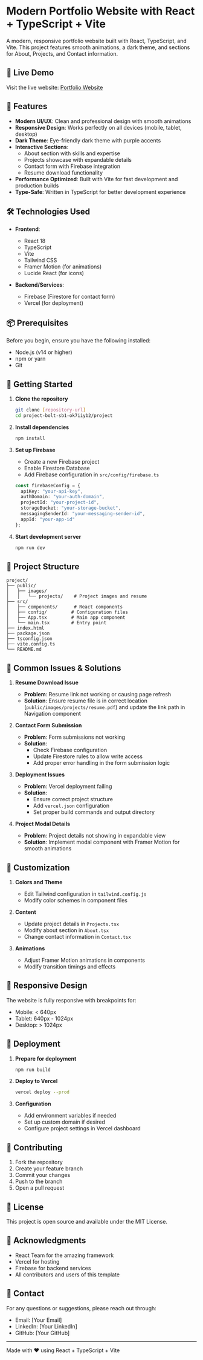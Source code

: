 # Modern Portfolio Website with React + TypeScript + Vite

A modern, responsive portfolio website built with React, TypeScript, and Vite. This project features smooth animations, a dark theme, and sections for About, Projects, and Contact information.

## 🌟 Live Demo
Visit the live website: [Portfolio Website](https://shubham-pzt91cp61-shubhambaghel309s-projects.vercel.app)

## 🚀 Features

- **Modern UI/UX**: Clean and professional design with smooth animations
- **Responsive Design**: Works perfectly on all devices (mobile, tablet, desktop)
- **Dark Theme**: Eye-friendly dark theme with purple accents
- **Interactive Sections**:
  - About section with skills and expertise
  - Projects showcase with expandable details
  - Contact form with Firebase integration
  - Resume download functionality
- **Performance Optimized**: Built with Vite for fast development and production builds
- **Type-Safe**: Written in TypeScript for better development experience

## 🛠️ Technologies Used

- **Frontend**:
  - React 18
  - TypeScript
  - Vite
  - Tailwind CSS
  - Framer Motion (for animations)
  - Lucide React (for icons)

- **Backend/Services**:
  - Firebase (Firestore for contact form)
  - Vercel (for deployment)

## 📦 Prerequisites

Before you begin, ensure you have the following installed:
- Node.js (v14 or higher)
- npm or yarn
- Git

## 🚀 Getting Started

1. **Clone the repository**
   ```bash
   git clone [repository-url]
   cd project-bolt-sb1-ok7iiyb2/project
   ```

2. **Install dependencies**
   ```bash
   npm install
   ```

3. **Set up Firebase**
   - Create a new Firebase project
   - Enable Firestore Database
   - Add Firebase configuration in `src/config/firebase.ts`
   ```typescript
   const firebaseConfig = {
     apiKey: "your-api-key",
     authDomain: "your-auth-domain",
     projectId: "your-project-id",
     storageBucket: "your-storage-bucket",
     messagingSenderId: "your-messaging-sender-id",
     appId: "your-app-id"
   };
   ```

4. **Start development server**
   ```bash
   npm run dev
   ```

## 📁 Project Structure

```
project/
├── public/
│   ├── images/
│   │   └── projects/    # Project images and resume
├── src/
│   ├── components/      # React components
│   ├── config/         # Configuration files
│   ├── App.tsx         # Main app component
│   └── main.tsx        # Entry point
├── index.html
├── package.json
├── tsconfig.json
├── vite.config.ts
└── README.md
```

## 🔧 Common Issues & Solutions

1. **Resume Download Issue**
   - **Problem**: Resume link not working or causing page refresh
   - **Solution**: Ensure resume file is in correct location (`public/images/projects/resume.pdf`) and update the link path in Navigation component

2. **Contact Form Submission**
   - **Problem**: Form submissions not working
   - **Solution**: 
     - Check Firebase configuration
     - Update Firestore rules to allow write access
     - Add proper error handling in the form submission logic

3. **Deployment Issues**
   - **Problem**: Vercel deployment failing
   - **Solution**:
     - Ensure correct project structure
     - Add `vercel.json` configuration
     - Set proper build commands and output directory

4. **Project Modal Details**
   - **Problem**: Project details not showing in expandable view
   - **Solution**: Implement modal component with Framer Motion for smooth animations

## 🎨 Customization

1. **Colors and Theme**
   - Edit Tailwind configuration in `tailwind.config.js`
   - Modify color schemes in component files

2. **Content**
   - Update project details in `Projects.tsx`
   - Modify about section in `About.tsx`
   - Change contact information in `Contact.tsx`

3. **Animations**
   - Adjust Framer Motion animations in components
   - Modify transition timings and effects

## 📱 Responsive Design

The website is fully responsive with breakpoints for:
- Mobile: < 640px
- Tablet: 640px - 1024px
- Desktop: > 1024px

## 🚀 Deployment

1. **Prepare for deployment**
   ```bash
   npm run build
   ```

2. **Deploy to Vercel**
   ```bash
   vercel deploy --prod
   ```

3. **Configuration**
   - Add environment variables if needed
   - Set up custom domain if desired
   - Configure project settings in Vercel dashboard

## 🤝 Contributing

1. Fork the repository
2. Create your feature branch
3. Commit your changes
4. Push to the branch
5. Open a pull request

## 📝 License

This project is open source and available under the MIT License.

## 🙏 Acknowledgments

- React Team for the amazing framework
- Vercel for hosting
- Firebase for backend services
- All contributors and users of this template

## 📧 Contact

For any questions or suggestions, please reach out through:
- Email: [Your Email]
- LinkedIn: [Your LinkedIn]
- GitHub: [Your GitHub]

---

Made with ❤️ using React + TypeScript + Vite

